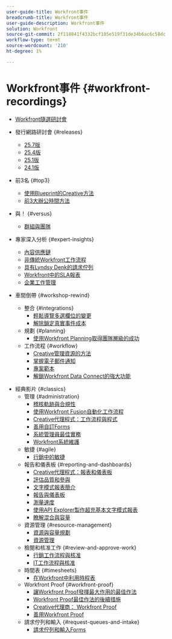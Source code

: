 ```yaml
---
user-guide-title: Workfront事件
breadcrumb-title: Workfront事件
user-guide-description: Workfront事件
solution: Workfront
source-git-commit: 2f118841f4332bcf105e519f31de34b6ac6c58dc
workflow-type: tm+mt
source-wordcount: '210'
ht-degree: 1%

---
```



# Workfront事件 {#workfront-recordings}

+ [Workfront隨選研討會](overview.md)

+ 發行網路研討會 {#releases}
   + [25.7版](releases/25-7-release-webinar.md)
   + [25.4版](releases/25-4-release-webinar.md)
   + [25.1版](releases/25-1-release-webinar.md)
   + [24.1版](releases/24-1-release-webinar.md)
+ 前3名 {#top3}
   + [使用Blueprint的Creative方法](top3/blueprints.md)
   + [前3大辦公時間方法](top3/office-hours.md)
+ 與！ {#versus}
   + [群組與團隊](versus/groups-vs-teams.md)
+ 專家深入分析 {#expert-insights}
   + [內容供應鏈](expert-insights/content-supply-chain.md)
   + [非傳統Workfront工作流程](expert-insights/non-traditional-workfront-workflows.md)
   + [具有Lyndsy Denk的請求佇列](expert-insights/request-queues.md)
   + [Workfront中的SLA報表](expert-insights/sla-reporting.md)
   + [企業工作管理](expert-insights/enterprise-work-management.md)
+ 車間倒帶 {#workshop-rewind}
   + 整合 {#integrations}
      + [輕鬆導覽多選欄位的變更](workshop-rewind/integrations/mulit-select-fields.md)
      + [解除鎖定真實事件成本](workshop-rewind/integrations/event-costs.md)
   + 規劃 {#planning}
      + [使用Workfront Planning取得團隊層級的成功](workshop-rewind/planning/team-success-workfront-planning.md)
   + 工作流程 {#workflow}
      + [Creative管理資源的方法](classics/creative-ways-of-managing-resources.md)
      + [掌握電子郵件通知](workshop-rewind/workflow/email-notifications.md)
      + [專案範本](workshop-rewind/workflow/project-templates.md)
      + [解鎖Workfront Data Connect的強大功能](workshop-rewind/workflow/data-connect.md)

<!--  + Planning {#planning}
  + Integrations {#integrations}
-->

+ 經典影片 {#classics}
   + 管理 {#administration}
      + [稽核軌跡與合規性](user-groups/audit-trails-and-compliance.md)
      + [使用Workfront Fusion自動化工作流程](user-groups/automating-workflows-with-workfront-fusion.md)
      + [Creative代理程式：工作流程與程式](user-groups/creative-agencies-workflows-and-process.md)
      + [善用自訂Forms](user-groups/leveraging-custom-forms.md)
      + [系統管理員最佳實務](user-groups/system-admin-best-practices.md)
      + [Workfront系統維護](user-groups/workfront-system-maintenance.md)
   + 敏捷 {#agile}
      + [行銷中的敏捷](user-groups/agile-in-marketing.md)
   + 報告和儀表板 {#reporting-and-dashboards}
      + [Creative代理程式：報表和儀表板](user-groups/creative-agencies-reporting-and-dashboards.md)
      + [評估品質和參與](classics/gauging-quality-and-engagement.md)
      + [文字模式報表簡介](classics/introduction-to-text-mode-reporting.md)
      + [報告與儀表板](user-groups/reporting-and-dashboards.md)
      + [測量速度](classics/measuring-velocity.md)
      + [使用API Explorer製作超充基本文字模式報表](classics/supercharge-basic-text-mode-reporting-using-the-api-explorer.md)
      + [瞭解混合與容量](classics/understanding-mix-and-capacity.md)
   + 資源管理 {#resource-management}
      + [資源與容量規劃](user-groups/resource-and-capacity-planning.md)
      + [資源管理](user-groups/resource-management.md)
   + 檢閱和核准工作 {#review-and-approve-work}
      + [行銷工作流程與核准](user-groups/marketing-workflows-and-approvals.md)
      + [IT工作流程與核准](user-groups/it-workflows-and-approvals.md)
   + 時間表 {#timesheets}
      + [在Workfront中利用時程表](user-groups/utilizing-timesheets-in-workfront.md)
   + Workfront Proof {#workfront-proof}
      + [讓Workfront Proof發揮最大作用的最佳作法](classics/best-practices-to-maximize-workfront-proof.md)
      + [Workfront Proof最佳作法的後續措施](classics/follow-up-to-workfront-proof-best-practices.md)
      + [Creative代理商： Workfront Proof](user-groups/creative-agencies-workfront-proof.md)
      + [善用Workfront Proof](user-groups/leveraging-workfront-proof.md)
   + 請求佇列和輸入 {#request-queues-and-intake}
      + [請求佇列和輸入Forms](user-groups/request-queues-and-intake-forms.md)



